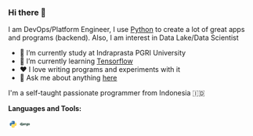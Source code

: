 ### Hi there 👋
<!--
**About me**
-->

I am DevOps/Platform Engineer, I use [Python](https://python.org/) to create a lot of great apps and programs (backend). Also, I am interest in Data Lake/Data Scientist

- 🔭 I’m currently study at Indraprasta PGRI University
- 🌱 I’m currently learning [Tensorflow](https://tensorflow.org/)
- ❤️ I love writing programs and experiments with it
- 💬 Ask me about anything [here](https://github.com/rizqiadnan/rizqiadnan/issues)

<!--
**rizqiadnan/rizqiadnan** is a ✨ _special_ ✨ repository because its `README.md` (this file) appears on your GitHub profile.

Here are some ideas to get you started:

- 🔭 I’m currently working on ...
- 🌱 I’m currently learning ...
- 👯 I’m looking to collaborate on ...
- 🤔 I’m looking for help with ...
- 💬 Ask me about ...
- 📫 How to reach me: ...
- 😄 Pronouns: ...
- ⚡ Fun fact: ...
-->


I'm a self-taught passionate programmer from Indonesia 🇮🇩


**Languages and Tools:**  

<code><img height="20" src="https://raw.githubusercontent.com/github/explore/5c058a388828bb5fde0bcafd4bc867b5bb3f26f3/topics/python/python.png"></code>
<code><img height="20" src="https://raw.githubusercontent.com/github/explore/80688e429a7d4ef2fca1e82350fe8e3517d3494d/topics/django/django.png"></code>
